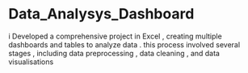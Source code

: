 # Data_Analysys_Dashboard
i Developed a comprehensive project in Excel , creating multiple dashboards and tables to analyze data . this process involved several stages , including data preprocessing , data cleaning , and data visualisations
